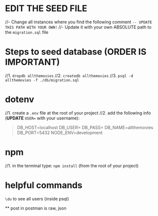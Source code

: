 
# EDIT THE SEED FILE
//- Change all instances where you find the following comment `-- UPDATE THIS PATH WITH YOUR OWN!`
//- Update it with your own ABSOLUTE path to the `migration.sql` file

# Steps to seed database (ORDER IS IMPORTANT)
//1. `dropdb allthemovies`
//2. `createdb allthemovies`
//3. `psql -d allthemovies -f ./db/migration.sql`

# dotenv
//1. create a `.env` file at the root of your project
//2. add the following info (**UPDATE** `USER=` with your username):
  > DB_HOST=localhost
    DB_USER=<your database username>
    DB_PASS=
    DB_NAME=allthemovies
    DB_PORT=5432
    NODE_ENV=development

# npm
//1. in the terminal type: `npm install` (from the root of your project)

# helpful commands
`\du` to see all users (inside psql)

** post in postman is raw, json
